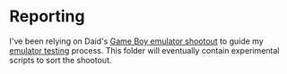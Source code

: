 Reporting
=========

I've been relying on Daid's [Game Boy emulator shootout] to guide my
[emulator testing] process.  This folder will eventually contain
experimental scripts to sort the shootout.

[Game Boy emulator shootout]: https://daid.github.io/GBEmulatorShootout/
[emulator testing]: ../docs/gb_emu_testing.md

